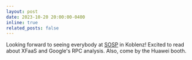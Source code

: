 ```yaml
---
layout: post
date: 2023-10-20 20:00:00-0400
inline: true
related_posts: false
---
```


Looking forward to seeing everybody at [SOSP](https://sosp2023.mpi-sws.org/) in Koblenz! Excited to read about XFaaS and Google's RPC analysis. Also, come by the Huawei booth.
